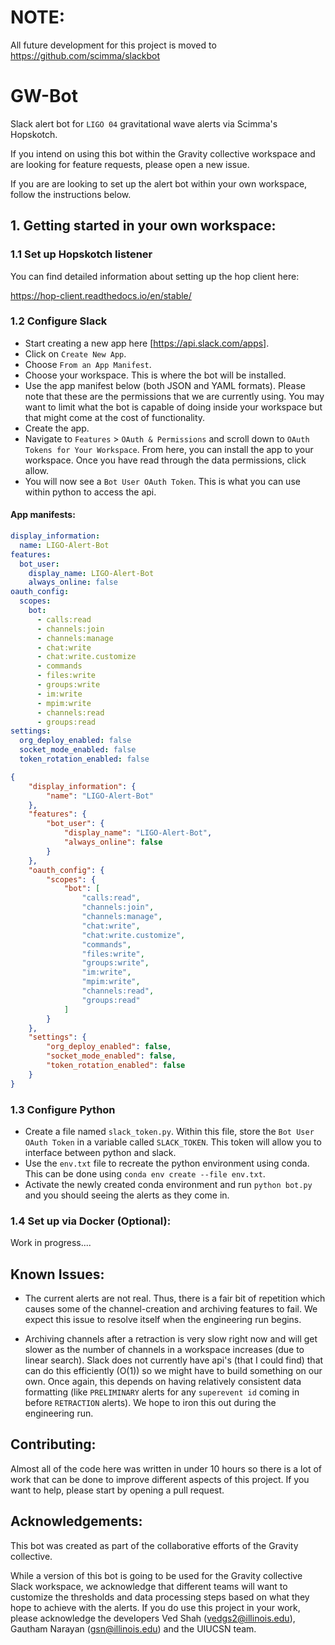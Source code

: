 # NOTE: 

All future development for this project is moved to https://github.com/scimma/slackbot

# GW-Bot

Slack alert bot for `LIGO 04` gravitational wave alerts via Scimma's Hopskotch. 

If you intend on using this bot within the Gravity collective workspace and are looking for feature requests, please open  a new issue. 

If you are are looking to set up the alert bot within your own workspace, follow the instructions below.

## 1. Getting started in your own workspace:

### 1.1 Set up Hopskotch listener

You can find detailed information about setting up the hop client here:

https://hop-client.readthedocs.io/en/stable/


### 1.2 Configure Slack

* Start creating a new app here [https://api.slack.com/apps].
* Click on `Create New App`.
* Choose `From an App Manifest`.
* Choose your workspace. This is where the bot will be installed.
* Use the app manifest below (both JSON and YAML formats). Please note that these are the permissions that we are currently using. You may want to limit what the bot is capable of doing inside your workspace but that might come at the cost of functionality.
* Create the app.
* Navigate to `Features` > `OAuth & Permissions` and scroll down to `OAuth Tokens for Your Workspace`. From here, you can install the app to your workspace. Once you have read through the data permissions, click allow.
* You will now see a `Bot User OAuth Token`. This is what you can use within python to access the api. 

#### App manifests:
```YAML
display_information:
  name: LIGO-Alert-Bot
features:
  bot_user:
    display_name: LIGO-Alert-Bot
    always_online: false
oauth_config:
  scopes:
    bot:
      - calls:read
      - channels:join
      - channels:manage
      - chat:write
      - chat:write.customize
      - commands
      - files:write
      - groups:write
      - im:write
      - mpim:write
      - channels:read
      - groups:read
settings:
  org_deploy_enabled: false
  socket_mode_enabled: false
  token_rotation_enabled: false

```

```JSON
{
    "display_information": {
        "name": "LIGO-Alert-Bot"
    },
    "features": {
        "bot_user": {
            "display_name": "LIGO-Alert-Bot",
            "always_online": false
        }
    },
    "oauth_config": {
        "scopes": {
            "bot": [
                "calls:read",
                "channels:join",
                "channels:manage",
                "chat:write",
                "chat:write.customize",
                "commands",
                "files:write",
                "groups:write",
                "im:write",
                "mpim:write",
                "channels:read",
                "groups:read"
            ]
        }
    },
    "settings": {
        "org_deploy_enabled": false,
        "socket_mode_enabled": false,
        "token_rotation_enabled": false
    }
}
```


### 1.3 Configure Python 

* Create a file named `slack_token.py`. Within this file, store the `Bot User OAuth Token` in a variable called `SLACK_TOKEN`. This token will allow you to interface between python and slack.
* Use the `env.txt` file to recreate the python environment using conda. This can be done using `conda env create --file env.txt`.
* Activate the newly created conda environment and run `python bot.py` and you should seeing the alerts as they come in.

### 1.4 Set up via Docker (Optional):

Work in progress....

## Known Issues:

* The current alerts are not real. Thus, there is a fair bit of repetition which causes some of the channel-creation and archiving features to fail. We expect this issue to resolve itself when the engineering run begins. 

* Archiving channels after a retraction is very slow right now and will get slower as the number of channels in a workspace increases (due to linear search). Slack does not currently have api's (that I could find) that can do this efficiently (O(1)) so we might have to build something on our own. Once again, this depends on having relatively consistent data formatting (like `PRELIMINARY` alerts for any `superevent id` coming in before `RETRACTION` alerts). We hope to iron this out during the engineering run.

## Contributing:

Almost all of the code here was written in under 10 hours so there is a lot of work that can be done to improve different aspects of this project. If you want to help, please start by opening a pull request.

## Acknowledgements:

This bot was created as part of the collaborative efforts of the Gravity collective. 

While a version of this bot is going to be used for the Gravity collective Slack workspace, we acknowledge that different teams will want to customize the thresholds and data processing steps based on what they hope to achieve with the alerts. If you do use this project in your work, please acknowledge the developers Ved Shah (vedgs2@illinois.edu), Gautham Narayan (gsn@illinois.edu) and the UIUCSN team.
